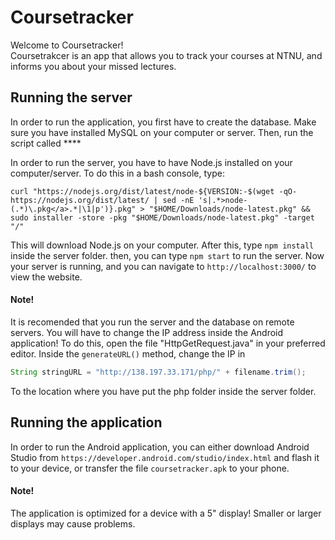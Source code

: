 # Coursetracker

Welcome to Coursetracker!  
Coursetrakcer is an app that allows you to track your courses at NTNU, and informs you about your missed lectures.

## Running the server
In order to run the application, you first have to create the database. Make sure you have installed MySQL on your computer or server. Then, run the script called ****

In order to run the server, you have to have Node.js installed on your computer/server. To do this in a bash console, type:

`curl "https://nodejs.org/dist/latest/node-${VERSION:-$(wget -qO- https://nodejs.org/dist/latest/ | sed -nE 's|.*>node-(.*)\.pkg</a>.*|\1|p')}.pkg" > "$HOME/Downloads/node-latest.pkg" && sudo installer -store -pkg "$HOME/Downloads/node-latest.pkg" -target "/"`

This will download Node.js on your computer.
After this, type `npm install` inside the server folder. then, you can type `npm start` to run the server.
Now your server is running, and you can navigate to `http://localhost:3000/` to view the website.

#### Note!
It is recomended that you run the server and the database on remote servers. You will have to change the IP address inside the Android application! To do this, open the file "HttpGetRequest.java" in your preferred editor. Inside the `generateURL()` method, change the IP in
```java
String stringURL = "http://138.197.33.171/php/" + filename.trim();
```

To the location where you have put the php folder inside the server folder.

## Running the application
In order to run the Android application, you can either download Android Studio from `https://developer.android.com/studio/index.html` and flash it to your device, or transfer the file `coursetracker.apk` to your phone.


#### Note!
The application is optimized for a device with a 5" display! Smaller or larger displays may cause problems.
